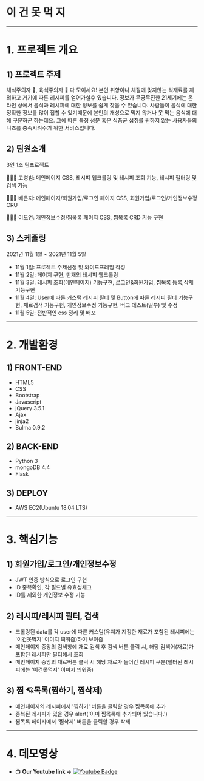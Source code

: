 # 이 건 못 먹 지
---

# 1. 프로젝트 개요

## 1) 프로젝트 주제

채식주의자 🥦, 육식주의자 🍖 다 모이세요! 
본인 취향이나 체질에 맞지않는 식재료를 제외하고 거기에 따른 레시피를 얻어가실수 있습니다.
정보가 무궁무진한 21세기에는 온라인 상에서 음식과 레시피에 대한 정보를 쉽게 찾을 수 있습니다.
사람들이 음식에 대한 정확한 정보를 많이 접할 수 있기때문에 본인의 개성으로 먹지 않거나 못 먹는 음식에 대해 구분하곤 하는데요. 그에 따른 특정 성분 혹은 식품군 섭취를 원하지 않는 사용자들의 니즈를 충족시켜주기 위한 서비스입니다.

## 2) 팀원소개

3인 1조 팀프로젝트

🧑🏻‍💻 고성범: 메인페이지 CSS,  레시피 웹크롤링 및 레시피 조회 기능,  레시피 필터링 및 검색 기능

🧑🏻‍💻 배은지: 메인페이지/회원가입/로그인 페이지 CSS,  회원가입/로그인/개인정보수정 CRU

🧑🏻‍💻 이도연: 개인정보수정/찜목록 페이지 CSS, 찜목록 CRD 기능 구현

## 3) 스케줄링

2021년 11월 1일 ~ 2021년 11월 5일

- 11월 1일: 프로젝트 주제선정 및 와이드프레임 작성
- 11월 2일: 페이지 구현, 만개의 레시피 웹크롤링
- 11월 3일: 레시피 조회(메인페이지) 기능구현, 로그인&회원가입, 찜목록 등록,삭제 기능구현
- 11월 4일: User에 따른 커스텀 레시피 필터 및 Button에 따른 레시피 필터 기능구현, 재료검색 기능구현, 개인정보수정 기능구현, 버그 테스트(일부) 및 수정
- 11월 5일: 전반적인 css 정리 및 배포

---

# 2. 개발환경

## 1) FRONT-END

- HTML5
- CSS
- Bootstrap
- Javascript
- jQuery 3.5.1
- Ajax
- jinja2
- Bulma 0.9.2

## 2) BACK-END

- Python 3
- mongoDB 4.4
- Flask

## 3) DEPLOY

- AWS EC2(Ubuntu 18.04 LTS)

---

# 3. 핵심기능

## 1) 회원가입/로그인/개인정보수정

- JWT 인증 방식으로 로그인 구현
- ID 중복확인, 각 필드별 유효성체크
- ID를 제외한 개인정보 수정 기능

## 2) 레시피/레시피 필터, 검색

- 크롤링된 data를 각 user에 따른 커스텀(유저가 지정한 재료가 포함된 레시피에는 '이건못먹지' 이미지 띄워줌)하여 보여줌
- 메인페이지 중앙의 검색창에 재료 검색 후 검색 버튼 클릭 시, 해당 검색어(재료)가 포함된 레시피만 필터해서 조회
- 메인페이지 중앙의 재료버튼 클릭 시 해당 재료가 들어간 레시피 구분(필터된 레시피에는 '이건못먹지' 이미지 띄워줌)

## 3) 찜 💘목록(찜하기, 찜삭제)

- 메인페이지의 레시피에서 '찜하기' 버튼을 클릭할 경우 찜목록에 추가
- 중복된 레시피가 있을 경우 alert('이미 찜목록에 추가되어 있습니다.')
- 찜목록 페이지에서 '찜삭제' 버튼을 클릭할 경우 삭제

---

# 4. 데모영상

- 📺  **Our Youtube link ->**  [![Youtube Badge](https://img.shields.io/badge/Youtube-ff0000?style=flat&logo=youtube&link=https://youtu.be/2tgA8FhfZqY)](https://youtu.be/2tgA8FhfZqY)    

